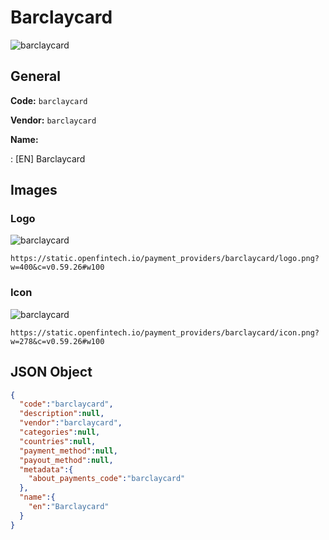 
# Barclaycard 
![barclaycard](https://static.openfintech.io/payment_providers/barclaycard/logo.png?w=400&c=v0.59.26#w100)  

## General 
 
**Code:** `barclaycard` 
 
**Vendor:** `barclaycard` 
 
**Name:** 
 
:	[EN] Barclaycard 
 

## Images 

### Logo 
 
![barclaycard](https://static.openfintech.io/payment_providers/barclaycard/logo.png?w=400&c=v0.59.26#w100)  

```
https://static.openfintech.io/payment_providers/barclaycard/logo.png?w=400&c=v0.59.26#w100
```  

### Icon 
 
![barclaycard](https://static.openfintech.io/payment_providers/barclaycard/icon.png?w=278&c=v0.59.26#w100)  

```
https://static.openfintech.io/payment_providers/barclaycard/icon.png?w=278&c=v0.59.26#w100
```  

## JSON Object 

```json
{
  "code":"barclaycard",
  "description":null,
  "vendor":"barclaycard",
  "categories":null,
  "countries":null,
  "payment_method":null,
  "payout_method":null,
  "metadata":{
    "about_payments_code":"barclaycard"
  },
  "name":{
    "en":"Barclaycard"
  }
}
```  
